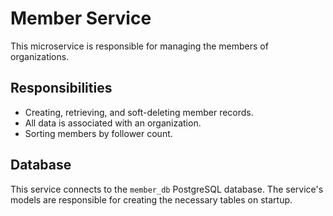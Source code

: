 # Member Service

This microservice is responsible for managing the members of organizations.

## Responsibilities

-   Creating, retrieving, and soft-deleting member records.
-   All data is associated with an organization.
-   Sorting members by follower count.

## Database

This service connects to the `member_db` PostgreSQL database. The service's models are responsible for creating the necessary tables on startup. 